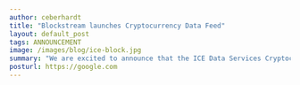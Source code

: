 ```yaml
---
author: ceberhardt
title: "Blockstream launches Cryptocurrency Data Feed"
layout: default_post
tags: ANNOUNCEMENT
image: /images/blog/ice-block.jpg
summary: "We are excited to announce that the ICE Data Services Cryptocurrency Data Feed, distributed via the ICE Consolidated Feed, is now live! Blockstream works with cryptocurrency exchanges around the world and consolidates the data sets into a multi-asset and multi-venue data feed, capturing streaming real-time and historical data for the most actively traded digital currencies."
posturl: https://google.com
---
```

